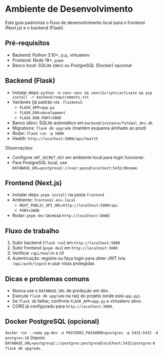 # Ambiente de Desenvolvimento

Este guia padroniza o fluxo de desenvolvimento local para o frontend (Next.js) e o backend (Flask).

## Pré-requisitos
- Backend: Python 3.10+, `pip`, virtualenv
- Frontend: Node 18+, `pnpm`
- Banco local: SQLite (dev) ou PostgreSQL (Docker) opcional

## Backend (Flask)
- Instalar deps: `python -m venv venv && venv\Scripts\activate && pip install -r backend/requirements.txt`
- Variáveis (já padrão via `.flaskenv`):
  - `FLASK_APP=app.py`
  - `FLASK_ENV=development`
  - `FLASK_RUN_PORT=5000`
- Banco (dev): SQLite automático em `backend/instance/futebol_dev.db`
- Migrations: `flask db upgrade` (mantém esquema alinhado ao prod)
- Rodar: `flask run -p 5000`
- Health: `http://localhost:5000/api/health`

Observações:
- Configure `JWT_SECRET_KEY` em ambiente local para login funcionar.
- Para PostgreSQL local, use `DATABASE_URL=postgresql://user:pass@localhost:5432/dbname`.

## Frontend (Next.js)
- Instalar deps: `pnpm install` na pasta `frontend`
- Ambiente: `frontend/.env.local`
  - `NEXT_PUBLIC_API_URL=http://localhost:5000/api`
  - `PORT=3000`
- Rodar: `pnpm dev` (acessa `http://localhost:3000`)

## Fluxo de trabalho
1. Subir backend (`flask run`) em `http://localhost:5000`
2. Subir frontend (`pnpm dev`) em `http://localhost:3000`
3. Verificar `/api/health` e UI
4. Autenticação: registre ou faça login para obter JWT (via `/api/auth/login`) e usar rotas protegidas

## Dicas e problemas comuns
- Nunca use o `DATABASE_URL` de produção em dev.
- Execute `flask db upgrade` na raiz do projeto (onde está `app.py`).
- Se `flask db` falhar, confirme `FLASK_APP=app.py` e virtualenv ativo.
- CORS já configurado para `http://localhost:3000`.

## Docker PostgreSQL (opcional)
`docker run --name pg-dev -e POSTGRES_PASSWORD=postgres -p 5432:5432 -d postgres:16`
Depois: `DATABASE_URL=postgresql://postgres:postgres@localhost:5432/postgres` e `flask db upgrade`.